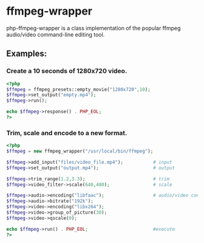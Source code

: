 ffmpeg-wrapper
==============

php-ffmpeg-wrapper is a class implementation of the popular ffmpeg audio/video command-line editing tool.

## Examples:

### Create a 10 seconds of 1280x720 video.

```php
<?php
$ffmpeg = ffmpeg_presets::empty_movie("1280x720",10);
$ffmpeg->set_output("empty.mp4");
$ffmpeg->run();

echo $ffmpeg->response() . PHP_EOL;
?>
```

### Trim, scale and encode to a new format.

```php
<?php
$ffmpeg = new ffmpeg_wrapper("/usr/local/bin/ffmpeg");

$ffmpeg->add_input("files/video_file.mp4");           # input
$ffmpeg->set_output("output.mp4");                    # output

$ffmpeg->trim_range(1.2,3.3);                         # trim
$ffmpeg->video_filter->scale(640,480);                # scale

$ffmpeg->audio->encoding("libfaac");                  # audio/video configuration
$ffmpeg->audio->bitrate("192k");
$ffmpeg->video->encoding("libx264");
$ffmpeg->video->group_of_picture(30);
$ffmpeg->video->qscale(0);

echo $ffmpeg->run() . PHP_EOL;                        #execute
?>
```